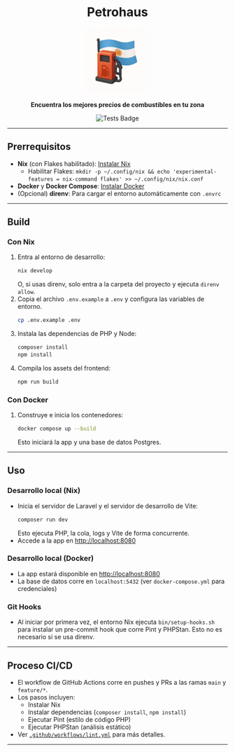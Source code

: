 <div align="center">

# Petrohaus

<img src="public/icon-512.png" alt="Petrohaus" height="150">

**Encuentra los mejores precios de combustibles en tu zona**

<p>
<img src="https://img.shields.io/github/actions/workflow/status/mayocca/petrohaus/lint.yml?label=tests" alt="Tests Badge">
</p>

</div>

---

## Prerrequisitos

-   **Nix** (con Flakes habilitado): [Instalar Nix](https://nixos.org/download.html)
    -   Habilitar Flakes: `mkdir -p ~/.config/nix && echo 'experimental-features = nix-command flakes' >> ~/.config/nix/nix.conf`
-   **Docker** y **Docker Compose**: [Instalar Docker](https://docs.docker.com/get-docker/)
-   (Opcional) **direnv**: Para cargar el entorno automáticamente con `.envrc`

---

## Build

### Con Nix

1. Entra al entorno de desarrollo:
    ```sh
    nix develop
    ```
    O, si usas direnv, solo entra a la carpeta del proyecto y ejecuta `direnv allow`.
1. Copia el archivo `.env.example` a `.env` y configura las variables de entorno.
    ```sh
    cp .env.example .env
    ```
1. Instala las dependencias de PHP y Node:
    ```sh
    composer install
    npm install
    ```
1. Compila los assets del frontend:
    ```sh
    npm run build
    ```

### Con Docker

1. Construye e inicia los contenedores:
    ```sh
    docker compose up --build
    ```
    Esto iniciará la app y una base de datos Postgres.

---

## Uso

### Desarrollo local (Nix)

-   Inicia el servidor de Laravel y el servidor de desarrollo de Vite:
    ```sh
    composer run dev
    ```
    Esto ejecuta PHP, la cola, logs y Vite de forma concurrente.
-   Accede a la app en [http://localhost:8080](http://localhost:8080)

### Desarrollo local (Docker)

-   La app estará disponible en [http://localhost:8080](http://localhost:8080)
-   La base de datos corre en `localhost:5432` (ver `docker-compose.yml` para credenciales)

### Git Hooks

-   Al iniciar por primera vez, el entorno Nix ejecuta `bin/setup-hooks.sh` para instalar un pre-commit hook que corre Pint y PHPStan. Esto no es necesario si se usa direnv.

---

## Proceso CI/CD

-   El workflow de GitHub Actions corre en pushes y PRs a las ramas `main` y `feature/*`.
-   Los pasos incluyen:
    -   Instalar Nix
    -   Instalar dependencias (`composer install`, `npm install`)
    -   Ejecutar Pint (estilo de código PHP)
    -   Ejecutar PHPStan (análisis estático)
-   Ver [`.github/workflows/lint.yml`](../.github/workflows/lint.yml) para más detalles.

---
